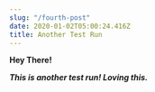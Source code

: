 ```yaml
---
slug: "/fourth-post"
date: 2020-01-02T05:00:24.416Z
title: Another Test Run
---
```

**Hey There!** 



***This is another test run! Loving this.***
